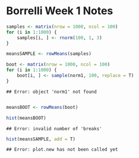 Borrelli Week 1 Notes
========================================================



```r
samples <- matrix(nrow = 1000, ncol = 100)
for (i in 1:1000) {
    samples[i, ] <- rnorm(100, 1, 3)
}

meansSAMPLE <- rowMeans(samples)

boot <- matrix(nrow = 1000, ncol = 100)
for (i in 1:1000) {
    boot[i, ] <- sample(norm1, 100, replace = T)
}
```

```
## Error: object 'norm1' not found
```

```r

meansBOOT <- rowMeans(boot)

hist(meansBOOT)
```

```
## Error: invalid number of 'breaks'
```

```r
hist(meansSAMPLE, add = T)
```

```
## Error: plot.new has not been called yet
```

